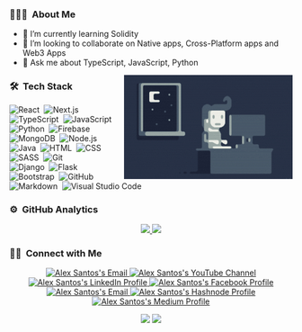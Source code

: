 <!-- ## 👋 &nbsp;Hey there! -->

### 👨🏻‍💻 &nbsp;About Me

- 🌱 I’m currently learning Solidity
- 👯 I’m looking to collaborate on Native apps, Cross-Platform apps and Web3 Apps
- 💬 Ask me about TypeScript, JavaScript, Python

<img alt="Night Coding" src="https://raw.githubusercontent.com/AVS1508/AVS1508/master/assets/Night-Coding.gif" align="right"/>

### 🛠 &nbsp;Tech Stack

![React](https://img.shields.io/badge/-React-05122A?style=flat&logo=react)&nbsp;
![Next.js](https://img.shields.io/badge/-Next.js-05122A?style=flat&logo=next.js)&nbsp;
![TypeScript](https://img.shields.io/badge/-TypeScript-05122A?style=flat&logo=typescript)&nbsp;
![JavaScript](https://img.shields.io/badge/-JavaScript-05122A?style=flat&logo=javascript)\
![Python](https://img.shields.io/badge/-Python-05122A?style=flat&logo=python)&nbsp;
![Firebase](https://img.shields.io/badge/-Firebase-05122A?style=flat&logo=firebase)&nbsp;
![MongoDB](https://img.shields.io/badge/-MongoDB-05122A?style=flat&logo=mongodb)&nbsp;
![Node.js](https://img.shields.io/badge/-Node.js-05122A?style=flat&logo=node.js)\
![Java](https://img.shields.io/badge/-Java-05122A?style=flat&logo=Java&logoColor=FFA518)&nbsp;
![HTML](https://img.shields.io/badge/-HTML-05122A?style=flat&logo=HTML5)&nbsp;
![CSS](https://img.shields.io/badge/-CSS-05122A?style=flat&logo=CSS3&logoColor=1572B6)&nbsp;
![SASS](https://img.shields.io/badge/-SASS-05122A?style=flat&logo=SASS&logoColor=1572B6)&nbsp;
![Git](https://img.shields.io/badge/-Git-05122A?style=flat&logo=git)\
![Django](https://img.shields.io/badge/-Django-05122A?style=flat&logo=django&logoColor=092E20)&nbsp;
![Flask](https://img.shields.io/badge/-Flask-05122A?style=flat&logo=flask)&nbsp;
![Bootstrap](https://img.shields.io/badge/-Bootstrap-05122A?style=flat&logo=bootstrap&logoColor=563D7C)&nbsp;
![GitHub](https://img.shields.io/badge/-GitHub-05122A?style=flat&logo=github)\
![Markdown](https://img.shields.io/badge/-Markdown-05122A?style=flat&logo=markdown)&nbsp;
![Visual Studio Code](https://img.shields.io/badge/-Visual%20Studio%20Code-05122A?style=flat&logo=visual-studio-code&logoColor=007ACC)&nbsp;

### ⚙️ &nbsp;GitHub Analytics

<p align="center">
<a href="https://github.com/alexsan-dev">
  <img height="180em" src="https://github-readme-stats-eight-theta.vercel.app/api?username=alexsantos-eth&show_icons=true&theme=algolia&include_all_commits=true&count_private=true"/>
  <img height="180em" src="https://github-readme-stats-eight-theta.vercel.app/api/top-langs/?username=alexsantos-eth&layout=compact&langs_count=8&theme=algolia"/>
</a>
</p>

### 🤝🏻 &nbsp;Connect with Me

<p align="center">
  <a href="mailto:alexdsantosv@gmail.com">
    <img src="https://www.vectorlogo.zone/logos/gmail/gmail-tile.svg" alt="Alex Santos's Email" height="30" width="30">
  </a>
  
  <a href="https://www.youtube.com/channel/UCp2grsTx17QfvuamFMuL4kg">
    <img src="https://www.vectorlogo.zone/logos/youtube/youtube-tile.svg" alt="Alex Santos's YouTube Channel" height="30" width="30">
  </a>

  <a href="https://www.linkedin.com/in/alexsantos-eth/">
    <img src="https://www.vectorlogo.zone/logos/linkedin/linkedin-icon.svg" alt="Alex Santos's LinkedIn Profile" height="30" width="30">
  </a>
  
  <a href="https://www.facebook.com/alexsantos.eth">
    <img src="https://www.vectorlogo.zone/logos/facebook/facebook-tile.svg" alt="Alex Santos's Facebook Profile" height="30" width="30">
  </a>
  
  <a href="mailto:alexdsantosv@gmail.com">
    <img src="https://www.vectorlogo.zone/logos/twitter/twitter-tile.svg" alt="Alex Santos's Email" height="30" width="30">
  </a>
  
  <a href="https://twitter.com/alexsantos_eth/">
    <img src="https://www.vectorlogo.zone/logos/hashnode/hashnode-icon.svg" alt="Alex Santos's Hashnode Profile" height="30" width="30">
  </a>
  
  <a href="https://alexsantos-eth.medium.com/">
    <img src="https://www.vectorlogo.zone/logos/medium/medium-tile.svg" alt="Alex Santos's Medium Profile" height="30" width="30">
  </a>
</p>

<p align="center">
<img src="https://komarev.com/ghpvc/?username=alexsan-dev&style=flat-square"/> 
<img src="https://visitor-badge.glitch.me/badge?page_id=alexsan-dev.alexsan-dev"/> 
</a>
</p>
